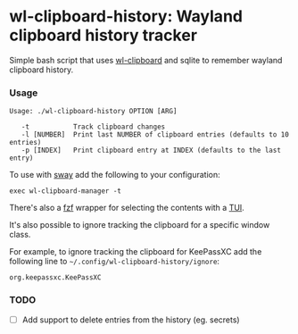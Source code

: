 # wl-clipboard-history: Wayland clipboard history tracker

Simple bash script that uses [wl-clipboard](https://github.com/bugaevc/wl-clipboard) and sqlite to remember wayland clipboard history.

### Usage
    Usage: ./wl-clipboard-history OPTION [ARG]

       -t           Track clipboard changes
       -l [NUMBER]  Print last NUMBER of clipboard entries (defaults to 10 entries)
       -p [INDEX]   Print clipboard entry at INDEX (defaults to the last entry)

To use with [sway](https://github.com/swaywm/sway) add the following to your configuration:

    exec wl-clipboard-manager -t

There's also a [fzf](https://github.com/junegunn/fzf) wrapper for selecting the contents with a [TUI](https://github.com/janza/wl-clipboard-history/blob/master/contrib/fzf-wrapper).

It's also possible to ignore tracking the clipboard for a specific window class.

For example, to ignore tracking the clipboard for KeePassXC
add the following line to `~/.config/wl-clipboard-history/ignore`:

    org.keepassxc.KeePassXC

### TODO

- [ ] Add support to delete entries from the history (eg. secrets)
